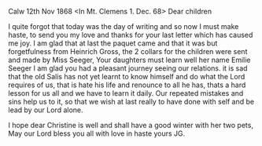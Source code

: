  Calw 12th Nov 1868
 <In Mt. Clemens 1. Dec. 68>
Dear children

I quite forgot that today was the day of writing and so now I must make haste, to send you my love and thanks for your last letter which has caused me joy. I am glad that at last the paquet came and that it was but forgetfulness from Heinrich Gross, the 2 collars for the children were sent and made by Miss Seeger, Your daughters must learn well her name Emilie Seeger 
I am glad you had a pleasant journey seeing our relations. it is sad that the old Salis has not yet learnt to know himself and do what the Lord requires of us, that is hate his life and renounce to all he has, thats a hard lesson for us all and we have to learn it daily. Our repeated mistakes and sins help us to it, so that we wish at last really to have done with self and be lead by our Lord alone.

I hope dear Christine is well and shall have a good winter with her two pets, May our Lord bless you all with love in haste
 yours JG.
